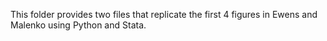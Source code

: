 This folder provides two files that replicate the first 4 figures in Ewens and Malenko using Python and Stata. 
